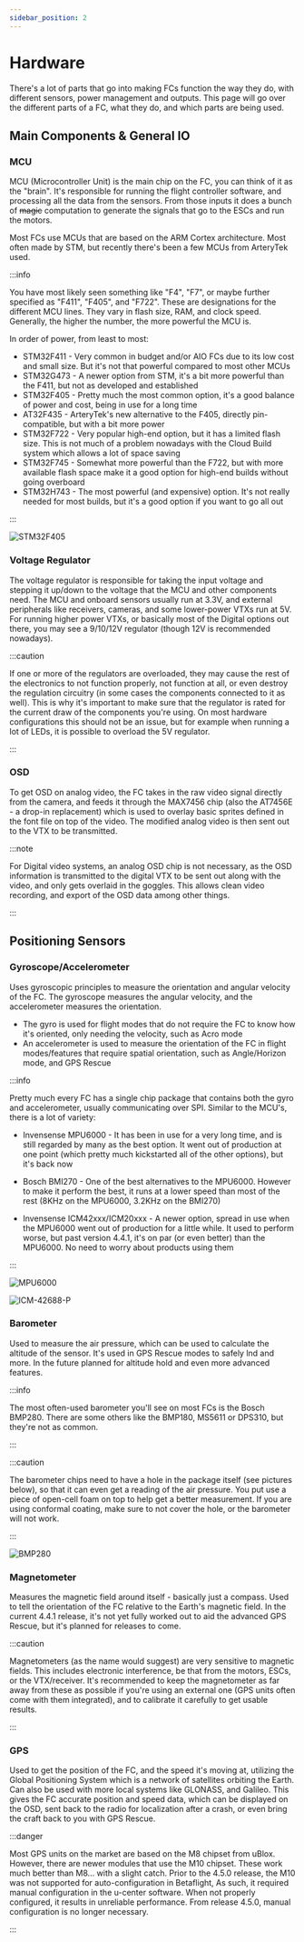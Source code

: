 ```yaml
---
sidebar_position: 2
---
```


# Hardware

There's a lot of parts that go into making FCs function the way they do, with different sensors, power management and outputs. This page will go over the different parts of a FC, what they do, and which parts are being used.

## Main Components & General IO

### MCU

MCU (Microcontroller Unit) is the main chip on the FC, you can think of it as the "brain". It's responsible for running the flight controller software, and processing all the data from the sensors. From those inputs it does a bunch of ~~magic~~ computation to generate the signals that go to the ESCs and run the motors.

Most FCs use MCUs that are based on the ARM Cortex architecture. Most often made by STM, but recently there's been a few MCUs from ArteryTek used.

:::info

You have most likely seen something like "F4", "F7", or maybe further specified as "F411", "F405", and "F722". These are designations for the different MCU lines. They vary in flash size, RAM, and clock speed. Generally, the higher the number, the more powerful the MCU is.

In order of power, from least to most:

- STM32F411 - Very common in budget and/or AIO FCs due to its low cost and small size. But it's not that powerful compared to most other MCUs
- STM32G473 - A newer option from STM, it's a bit more powerful than the F411, but not as developed and established
- STM32F405 - Pretty much the most common option, it's a good balance of power and cost, being in use for a long time
- AT32F435 - ArteryTek's new alternative to the F405, directly pin-compatible, but with a bit more power
- STM32F722 - Very popular high-end option, but it has a limited flash size. This is not much of a problem nowadays with the Cloud Build system which allows a lot of space saving
- STM32F745 - Somewhat more powerful than the F722, but with more available flash space make it a good option for high-end builds without going overboard
- STM32H743 - The most powerful (and expensive) option. It's not really needed for most builds, but it's a good option if you want to go all out

:::

<div className="grid grid-cols-2 gap-4">

![STM32F405](/img/betaflight_hardware_stm32f405.webp)

</div>

### Voltage Regulator

The voltage regulator is responsible for taking the input voltage and stepping it up/down to the voltage that the MCU and other components need. The MCU and onboard sensors usually run at 3.3V, and external peripherals like receivers, cameras, and some lower-power VTXs run at 5V. For running higher power VTXs, or basically most of the Digital options out there, you may see a 9/10/12V regulator (though 12V is recommended nowadays).

:::caution

If one or more of the regulators are overloaded, they may cause the rest of the electronics to not function properly, not function at all, or even destroy the regulation circuitry (in some cases the components connected to it as well). This is why it's important to make sure that the regulator is rated for the current draw of the components you're using. On most hardware configurations this should not be an issue, but for example when running a lot of LEDs, it is possible to overload the 5V regulator.

:::

### OSD

To get OSD on analog video, the FC takes in the raw video signal directly from the camera, and feeds it through the MAX7456 chip (also the AT7456E - a drop-in replacement) which is used to overlay basic sprites defined in the font file on top of the video. The modified analog video is then sent out to the VTX to be transmitted.

:::note

For Digital video systems, an analog OSD chip is not necessary, as the OSD information is transmitted to the digital VTX to be sent out along with the video, and only gets overlaid in the goggles. This allows clean video recording, and export of the OSD data among other things.

:::

## Positioning Sensors

### Gyroscope/Accelerometer

Uses gyroscopic principles to measure the orientation and angular velocity of the FC. The gyroscope measures the angular velocity, and the accelerometer measures the orientation.

- The gyro is used for flight modes that do not require the FC to know how it's oriented, only needing the velocity, such as Acro mode
- An accelerometer is used to measure the orientation of the FC in flight modes/features that require spatial orientation, such as Angle/Horizon mode, and GPS Rescue

:::info

Pretty much every FC has a single chip package that contains both the gyro and accelerometer, usually communicating over SPI. Similar to the MCU's, there is a lot of variety:

- Invensense MPU6000 - It has been in use for a very long time, and is still regarded by many as the best option. It went out of production at one point (which pretty much kickstarted all of the other options), but it's back now

- Bosch BMI270 - One of the best alternatives to the MPU6000. However to make it perform the best, it runs at a lower speed than most of the rest (8KHz on the MPU6000, 3.2KHz on the BMI270)

- Invensense ICM42xxx/ICM20xxx - A newer option, spread in use when the MPU6000 went out of production for a little while. It used to perform worse, but past version 4.4.1, it's on par (or even better) than the MPU6000. No need to worry about products using them

:::

<div className="grid grid-cols-2 gap-4">

![MPU6000](/img/betaflight_hardware_mpu6000.jpg)

![ICM-42688-P](/img/betaflight_hardware_icm42688p.jpg)

</div>

### Barometer

Used to measure the air pressure, which can be used to calculate the altitude of the sensor. It's used in GPS Rescue modes to safely lnd and more. In the future planned for altitude hold and even more advanced features.

:::info

The most often-used barometer you'll see on most FCs is the Bosch BMP280. There are some others like the BMP180, MS5611 or DPS310, but they're not as common.

:::

:::caution

The barometer chips need to have a hole in the package itself (see pictures below), so that it can even get a reading of the air pressure. You put use a piece of open-cell foam on top to help get a better measurement. If you are using conformal coating, make sure to not cover the hole, or the barometer will not work.

:::

<div className="grid grid-cols-2 gap-4">

![BMP280](/img/betaflight_hardware_bmp280.webp)

</div>

### Magnetometer

Measures the magnetic field around itself - basically just a compass. Used to tell the orientation of the FC relative to the Earth's magnetic field. In the current 4.4.1 release, it's not yet fully worked out to aid the advanced GPS Rescue, but it's planned for releases to come.

:::caution

Magnetometers (as the name would suggest) are very sensitive to magnetic fields. This includes electronic interference, be that from the motors, ESCs, or the VTX/receiver. It's recommended to keep the magnetometer as far away from these as possible if you're using an external one (GPS units often come with them integrated), and to calibrate it carefully to get usable results.

:::

### GPS

Used to get the position of the FC, and the speed it's moving at, utilizing the Global Positioning System which is a network of satellites orbiting the Earth. Can also be used with more local systems like GLONASS, and Galileo. This gives the FC accurate position and speed data, which can be displayed on the OSD, sent back to the radio for localization after a crash, or even bring the craft back to you with GPS Rescue.

:::danger

Most GPS units on the market are based on the M8 chipset from uBlox. However, there are newer modules that use the M10 chipset. These work much better than M8... with a slight catch. Prior to the 4.5.0 release, the M10 was not supported for auto-configuration in Betaflight, As such, it required manual configuration in the u-center software. When not properly configured, it results in unreliable performance. From release 4.5.0, manual configuration is no longer necessary.

:::
